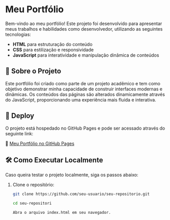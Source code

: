 # Meu Portfólio

Bem-vindo ao meu portfólio! Este projeto foi desenvolvido para apresentar meus trabalhos e habilidades como desenvolvedor, utilizando as seguintes tecnologias:

- **HTML** para estruturação do conteúdo
- **CSS** para estilização e responsividade
- **JavaScript** para interatividade e manipulação dinâmica de conteúdos

## 🎯 Sobre o Projeto

Este portfólio foi criado como parte de um projeto acadêmico e tem como objetivo demonstrar minha capacidade de construir interfaces modernas e dinâmicas. Os conteúdos das páginas são alterados dinamicamente através do JavaScript, proporcionando uma experiência mais fluida e interativa.

## 🚀 Deploy

O projeto está hospedado no GitHub Pages e pode ser acessado através do seguinte link:

🔗 [Meu Portfólio no GitHub Pages](https://Romanoff-97.github.io/projeto-front-end-faculdade)

## 🛠 Como Executar Localmente

Caso queira testar o projeto localmente, siga os passos abaixo:

1. Clone o repositório:
   ```sh
   git clone https://github.com/seu-usuario/seu-repositorio.git

   cd seu-repositori

   Abra o arquivo index.html em seu navegador.
   ```    
